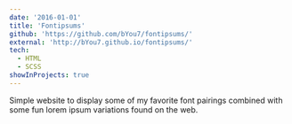 ```yaml
---
date: '2016-01-01'
title: 'Fontipsums'
github: 'https://github.com/bYou7/fontipsums/'
external: 'http://bYou7.github.io/fontipsums/'
tech:
  - HTML
  - SCSS
showInProjects: true
---
```


Simple website to display some of my favorite font pairings combined with some fun lorem ipsum variations found on the web.
